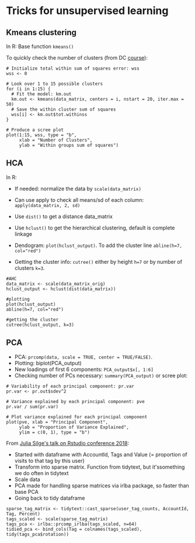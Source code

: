 # Tricks for unsupervised learning


## Kmeans clustering

In R:
Base function `kmeans()`

To quickly check the number of clusters (from DC [course](https://campus.datacamp.com/courses/unsupervised-learning-in-r/unsupervised-learning-in-r)):

```
# Initialize total within sum of squares error: wss
wss <- 0

# Look over 1 to 15 possible clusters
for (i in 1:15) {
  # Fit the model: km.out
  km.out <- kmeans(data_matrix, centers = i, nstart = 20, iter.max = 50)
  # Save the within cluster sum of squares
  wss[i] <- km.out$tot.withinss
}

# Produce a scree plot
plot(1:15, wss, type = "b",
     xlab = "Number of Clusters",
     ylab = "Within groups sum of squares")
```


## HCA

In R:

+ If needed: normalize the data by `scale(data_matrix)`
+ Can use apply to check all means/sd of each column: `apply(data_matrix, 2, sd)`

+ Use `dist()` to get a distance data_matrix
+ Use `hclust()` to get the hierarchical clustering, default is complete linkage
+ Dendogram: `plot(hclust_output)`. To add the cluster line `abline(h=7, col="red")`
+ Getting the cluster info: `cutree()` either by height `h=7` or by number of clusters `k=3`.

```
#AHC
data_matrix <- scale(data_matrix_orig)
hclust_output <- hclust(dist(data_matrix))

#plotting
plot(hclust_output)
abline(h=7, col="red")

#getting the cluster
cutree(hclust_output, k=3)
```


## PCA

+ PCA: `prcomp(data, scale = TRUE, center = TRUE/FALSE)`.
+ Plotting: biplot(PCA_output)
+ New loadings of first 6 components: `PCA_output$x[, 1:6]`
+ Checking number of PCs necessary: `summary(PCA_output)` or scree plot:

```
# Variability of each principal component: pr.var
pr.var <- pr.out$sdev^2

# Variance explained by each principal component: pve
pr.var / sum(pr.var)

# Plot variance explained for each principal component
plot(pve, xlab = "Principal Component",
     ylab = "Proportion of Variance Explained",
     ylim = c(0, 1), type = "b")
```


From [Julia Silge's talk on Rstudio conference 2018](https://www.rstudio.com/resources/videos/understanding-pca-using-shiny-and-stack-overflow-data/):

+ Started with dataframe with AccountId, Tags and Value (= proportion of visits to that tag by this user)
+ Transform into sparse matrix. Function from tidytext, but it'ssomething we do often in tidytext
+ Scale data
+ PCA made for handling sparse matrices via irlba package, so faster than base PCA
+ Going back to tidy dataframe


```
sparse_tag_matrix <- tidytext::cast_sparse(user_tag_counts, AccountId, Tag, Percent)
tags_scaled <- scale(sparse_tag_matrix)
tags_pca <- irlba::prcomp_irlba(tags_scaled, n=64)
tidied_pca <- bind_cols(Tag = colnames(tags_scaled), tidy(tags_pca$rotation))
```
